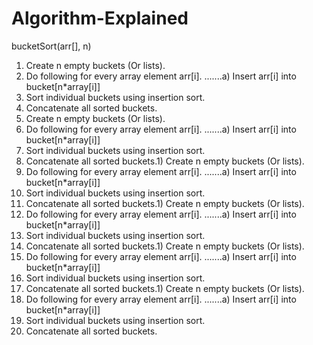 # Algorithm-Explained
bucketSort(arr[], n)
1) Create n empty buckets (Or lists).
2) Do following for every array element arr[i].
.......a) Insert arr[i] into bucket[n*array[i]]
3) Sort individual buckets using insertion sort.
4) Concatenate all sorted buckets.
1) Create n empty buckets (Or lists).
2) Do following for every array element arr[i].
.......a) Insert arr[i] into bucket[n*array[i]]
3) Sort individual buckets using insertion sort.
4) Concatenate all sorted buckets.1) Create n empty buckets (Or lists).
2) Do following for every array element arr[i].
.......a) Insert arr[i] into bucket[n*array[i]]
3) Sort individual buckets using insertion sort.
4) Concatenate all sorted buckets.1) Create n empty buckets (Or lists).
2) Do following for every array element arr[i].
.......a) Insert arr[i] into bucket[n*array[i]]
3) Sort individual buckets using insertion sort.
4) Concatenate all sorted buckets.1) Create n empty buckets (Or lists).
2) Do following for every array element arr[i].
.......a) Insert arr[i] into bucket[n*array[i]]
3) Sort individual buckets using insertion sort.
4) Concatenate all sorted buckets.1) Create n empty buckets (Or lists).
2) Do following for every array element arr[i].
.......a) Insert arr[i] into bucket[n*array[i]]
3) Sort individual buckets using insertion sort.
4) Concatenate all sorted buckets.
